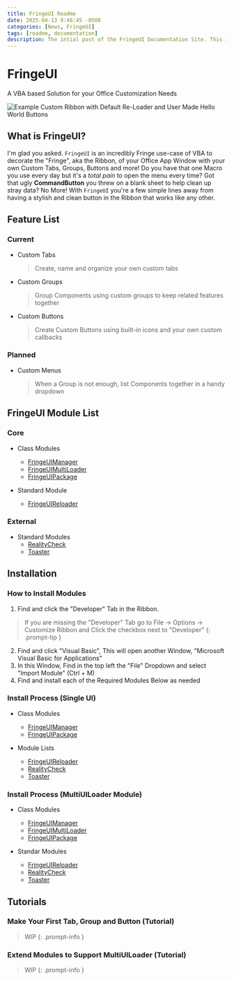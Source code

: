 ```yaml
---
title: FringeUI Readme
date: 2025-04-13 9:46:45 -0500
categories: [News, FringeUI]
tags: [readme, documentation]
description: The intial post of the FringeUI Documentation Site. This is a regularly updated Readme
---
```


# FringeUI
A VBA based Solution for your Office Customization Needs

![Example Custom Ribbon with Default Re-Loader and User Made Hello World Buttons](https://scorpiogameking.github.io/FringeUI/git_assets/images/HelloWordExampleBanner.png)

## What is FringeUI?
I'm glad you asked. `FringeUI` is an incredibly Fringe use-case of VBA to decorate the "Fringe", 
aka the Ribbon, of your Office App Window with your own Custom Tabs, Groups, Buttons and more! 
Do you have that one Macro you use every day but it's a *total pain* to open the menu every 
time? Got that ugly **CommandButton** you threw on a blank sheet to help clean up stray data? No
More! With `FringeUI` you're a few simple lines away from having a stylish and clean button in
the Ribbon that works like any other. 

## Feature List

### Current
- Custom Tabs
    > Create, name and organize your own custom tabs
- Custom Groups
    > Group Components using custom groups to keep related features together
- Custom Buttons
    > Create Custom Buttons using built-in icons and your own custom callbacks

### Planned
- Custom Menus
    > When a Group is not enough, list Components together in a handy dropdown

## FringeUI Module List

### Core
- Class Modules
    - [FringeUIManager](https://scorpiogameking.github.io/FringeUI/posts/FringeUIManager/)
    - [FringeUIMultiLoader](https://scorpiogameking.github.io/FringeUI/posts/FringeUIMultiLoader/)
    - [FringeUIPackage](https://scorpiogameking.github.io/FringeUI/posts/FringeUIPackage/)

- Standard Module
    - [FringeUIReloader](https://scorpiogameking.github.io/FringeUI/posts/FringeUIReloader/)

### External
- Standard Modules
    - [RealityCheck](https://scorpiogameking.github.io/FringeUI/posts/RealityCheck/)
    - [Toaster](https://scorpiogameking.github.io/FringeUI/posts/Toaster/)

## Installation

### How to Install Modules
1. Find and click the "Developer" Tab in the Ribbon.

> If you are missing the "Developer" Tab go to File -> Options -> Customize Ribbon and Click the 
> checkbox next to "Developer"
{: .prompt-tip }

2. Find and click "Visual Basic", This will open another Window, "Microsoft Visual Basic for Applications"
3. In this Window, Find in the top left the "File" Dropdown and select "Import Module" (Ctrl + M)
4. Find and install each of the Required Modules Below as needed

### Install Process (Single UI)
- Class Modules
    - [FringeUIManager](https://scorpiogameking.github.io/FringeUI/posts/FringeUIManager/)
    - [FringeUIPackage](https://scorpiogameking.github.io/FringeUI/posts/FringeUIPackage/)

- Module Lists
    - [FringeUIReloader](https://scorpiogameking.github.io/FringeUI/posts/FringeUIReloader/)
    - [RealityCheck](https://scorpiogameking.github.io/FringeUI/posts/RealityCheck/)
    - [Toaster](https://scorpiogameking.github.io/FringeUI/posts/Toaster/)

### Install Process (MultiUILoader Module)
- Class Modules
    - [FringeUIManager](https://scorpiogameking.github.io/FringeUI/posts/FringeUIManager/)
    - [FringeUIMultiLoader](https://scorpiogameking.github.io/FringeUI/posts/FringeUIMultiLoader/)
    - [FringeUIPackage](https://scorpiogameking.github.io/FringeUI/posts/FringeUIPackage/)

- Standar Modules
    - [FringeUIReloader](https://scorpiogameking.github.io/FringeUI/posts/FringeUIReloader/)
    - [RealityCheck](https://scorpiogameking.github.io/FringeUI/posts/RealityCheck/)
    - [Toaster](https://scorpiogameking.github.io/FringeUI/posts/Toaster/)

## Tutorials

### Make Your First Tab, Group and Button (Tutorial)

> WIP
{: .prompt-info }

### Extend Modules to Support MultiUILoader (Tutorial)

> WIP
{: .prompt-info }
